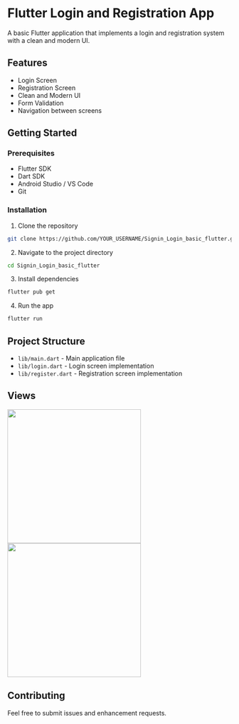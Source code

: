 # Flutter Login and Registration App

A basic Flutter application that implements a login and registration system with a clean and modern UI.

## Features

- Login Screen
- Registration Screen
- Clean and Modern UI
- Form Validation
- Navigation between screens

## Getting Started

### Prerequisites

- Flutter SDK
- Dart SDK
- Android Studio / VS Code
- Git

### Installation

1. Clone the repository
```bash
git clone https://github.com/YOUR_USERNAME/Signin_Login_basic_flutter.git
```

2. Navigate to the project directory
```bash
cd Signin_Login_basic_flutter
```

3. Install dependencies
```bash
flutter pub get
```

4. Run the app
```bash
flutter run
```

## Project Structure

- `lib/main.dart` - Main application file
- `lib/login.dart` - Login screen implementation
- `lib/register.dart` - Registration screen implementation

## Views
<img src="![WhatsApp Image 2025-06-15 at 20 04 53_134dae02](https://github.com/user-attachments/assets/080807af-580a-4dfc-93b5-281ec8bbd694)" width="300">
<img src="![WhatsApp Image 2025-06-15 at 20 04 53_c06fc54a](https://github.com/user-attachments/assets/35575591-a55c-4b59-8475-93222e1c43de)" width="300">
   




## Contributing

Feel free to submit issues and enhancement requests.


